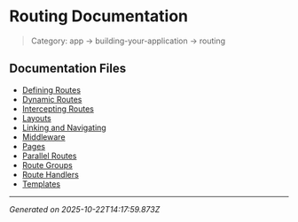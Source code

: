 # Routing Documentation

> Category: app → building-your-application → routing

## Documentation Files

- [Defining Routes](./defining-routes.md)
- [Dynamic Routes](./dynamic-routes.md)
- [Intercepting Routes](./intercepting-routes.md)
- [Layouts](./layouts.md)
- [Linking and Navigating](./linking-and-navigating.md)
- [Middleware](./middleware.md)
- [Pages](./pages.md)
- [Parallel Routes](./parallel-routes.md)
- [Route Groups](./route-groups.md)
- [Route Handlers](./route-handlers.md)
- [Templates](./templates.md)


---

*Generated on 2025-10-22T14:17:59.873Z*
